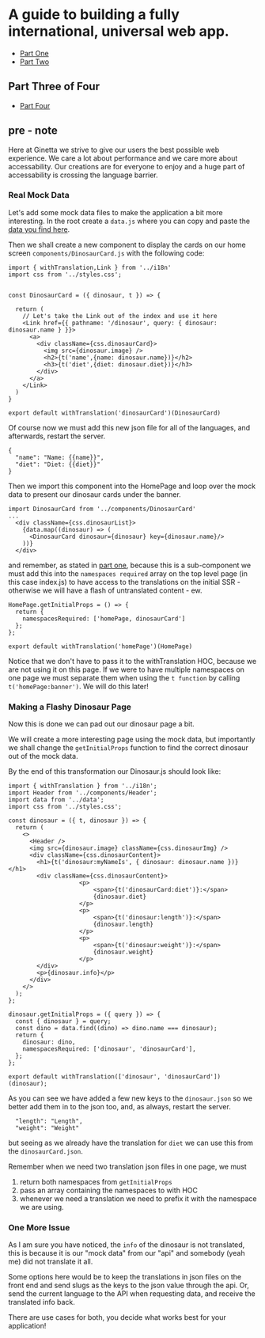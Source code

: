 # A guide to building a fully international, universal web app.

- [Part One]('https://google.com')
- [Part Two]('https://google.com')

## Part Three of Four

- [Part Four]('https://google.com')

## pre - note

Here at Ginetta we strive to give our users the best possible web experience. We care a lot about performance and we care more about accessability. Our creations are for everyone to enjoy and a huge part of accessability is crossing the language barrier.

### Real Mock Data

Let's add some mock data files to make the application a bit more interesting. In the root create a `data.js` where you can copy and paste the [data you find here](https://github.com/OliWalker/i18n-dinosaurs/blob/master/data.js).

Then we shall create a new component to display the cards on our home screen `components/DinosaurCard.js` with the following code:

```
import { withTranslation,Link } from '../i18n'
import css from '../styles.css';


const DinosaurCard = ({ dinosaur, t }) => {

  return (
    // Let's take the Link out of the index and use it here
    <Link href={{ pathname: '/dinosaur', query: { dinosaur: dinosaur.name } }}>
      <a>
        <div className={css.dinosaurCard}>
          <img src={dinosaur.image} />
          <h2>{t('name',{name: dinosaur.name})}</h2>
          <h3>{t('diet',{diet: dinosaur.diet})}</h3>
        </div>
      </a>
    </Link>
  )
}

export default withTranslation('dinosaurCard')(DinosaurCard)
```

Of course now we must add this new json file for all of the languages, and afterwards, restart the server.

```
{
  "name": "Name: {{name}}",
  "diet": "Diet: {{diet}}"
}
```

Then we import this component into the HomePage and loop over the mock data to present our dinosaur cards under the banner.

```
import DinosaurCard from '../components/DinosaurCard'
...
  <div className={css.dinosaurList}>
    {data.map((dinosaur) => (
      <DinosaurCard dinosaur={dinosaur} key={dinosaur.name}/>
    ))}
  </div>
```

and remember, as stated in [part one](https://google.com), because this is a sub-component we must add this into the `namespaces required` array on the top level page (in this case index.js) to have access to the translations on the initial SSR - otherwise we will have a flash of untranslated content - ew.

```
HomePage.getInitialProps = () => {
  return {
    namespacesRequired: ['homePage, dinosaurCard']
  };
};

export default withTranslation('homePage')(HomePage)
```

Notice that we don't have to pass it to the withTranslation HOC, because we are not using it on this page. If we were to have multiple namespaces on one page we must separate them when using the `t function` by calling `t('homePage:banner')`. We will do this later!

### Making a Flashy Dinosaur Page

Now this is done we can pad out our dinosaur page a bit.

We will create a more interesting page using the mock data, but importantly we shall change the `getInitialProps` function to find the correct dinosaur out of the mock data.

By the end of this transformation our Dinosaur.js should look like:

```
import { withTranslation } from '../i18n';
import Header from '../components/Header';
import data from '../data';
import css from '../styles.css';

const dinosaur = ({ t, dinosaur }) => {
  return (
    <>
      <Header />
      <img src={dinosaur.image} className={css.dinosaurImg} />
      <div className={css.dinosaurContent}>
        <h1>{t('dinosaur:myNameIs', { dinosaur: dinosaur.name })} </h1>
        <div className={css.dinosaurContent}>
					<p>
						<span>{t('dinosaurCard:diet')}:</span>
						{dinosaur.diet}
					</p>
					<p>
						<span>{t('dinosaur:length')}:</span>
						{dinosaur.length}
					</p>
					<p>
						<span>{t('dinosaur:weight')}:</span>
						{dinosaur.weight}
					</p>
        </div>
        <p>{dinosaur.info}</p>
      </div>
    </>
  );
};

dinosaur.getInitialProps = ({ query }) => {
  const { dinosaur } = query;
  const dino = data.find((dino) => dino.name === dinosaur);
  return {
    dinosaur: dino,
    namespacesRequired: ['dinosaur', 'dinosaurCard'],
  };
};

export default withTranslation(['dinosaur', 'dinosaurCard'])(dinosaur);

```

As you can see we have added a few new keys to the `dinosaur.json` so we better add them in to the json too, and, as always, restart the server.

```
  "length": "Length",
  "weight": "Weight"
```

but seeing as we already have the translation for `diet` we can use this from the `dinosaurCard.json`.

Remember when we need two translation json files in one page, we must

1. return both namespaces from `getInitialProps`
2. pass an array containing the namespaces to with HOC
3. whenever we need a translation we need to prefix it with the namespace we are using.

### One More Issue

As I am sure you have noticed, the `info` of the dinosaur is not translated, this is because it is our "mock data" from our "api" and somebody (yeah me) did not translate it all.

Some options here would be to keep the translations in json files on the front end and send slugs as the keys to the json value through the api. Or, send the current language to the API when requesting data, and receive the translated info back.

There are use cases for both, you decide what works best for your application!
